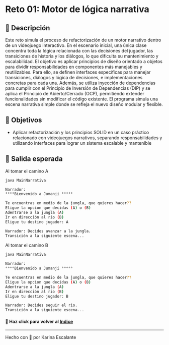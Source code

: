 # Reto 01: Motor de lógica narrativa

## 🤍 Descripción
Este reto simula el proceso de refactorización de un motor narrativo dentro de un videojuego interactivo. En el escenario inicial, una única clase concentra toda la lógica relacionada con las decisiones del jugador, las transiciones de historia y los diálogos, lo que dificulta su mantenimiento y escalabilidad. El objetivo es aplicar principios de diseño orientado a objetos para dividir responsabilidades en componentes más manejables y reutilizables. Para ello, se definen interfaces específicas para manejar transiciones, diálogos y lógica de decisiones, e implementaciones concretas para cada una. Además, se utiliza inyección de dependencias para cumplir con el Principio de Inversión de Dependencias (DIP) y se aplica el Principio de Abierto/Cerrado (OCP), permitiendo extender funcionalidades sin modificar el código existente. El programa simula una escena narrativa simple donde se refleja el nuevo diseño modular y flexible.

## 🤍 Objetivos
- Aplicar refactorización y los principios SOLID en un caso práctico relacionado con videojuegos narrativos, separando responsabilidades y utilizando interfaces para lograr un sistema escalable y mantenible

## 🤍 Salida esperada
Al tomar el camino A
```bash
java MainNarrativa 

Narrador: 
°°°°Bienvenido a Jumanji °°°°°

Te encuentras en medio de la jungla, que quieres hacer??
Eligue la opcion que decidas (A) o (B)
Adentrarse a la jungla (A)
Ir en dirección al rio (B) 
Eligue tu destino jugador: A

Narrador: Decides avanzar a la jungla.
Transición a la siguiente escena...

```
Al tomar el camino B
```bash
java MainNarrativa

Narrador: 
°°°°Bienvenido a Jumanji °°°°° 

Te encuentras en medio de la jungla, que quieres hacer??
Eligue la opcion que decidas (A) o (B)
Adentrarse a la jungla (A)
Ir en dirección al rio (B) 
Eligue tu destino jugador: B

Narrador: Decides seguir el rio.
Transición a la siguiente escena...

```
#### 🤍 Haz click para volver al [Indice](https://github.com/KatyE0/Curso_Java_G1/blob/main/README.md#-primer-m%C3%B3dulo-)

---
Hecho con 🤍 por Karina Escalante
